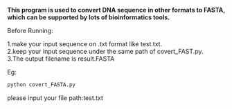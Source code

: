   **This program is used to convert DNA sequence in other formats to FASTA, which can be supported by lots of bioinformatics tools.**

  Before Running:  

  1.make your input sequence on .txt format like test.txt.  
  2.keep your input sequence under the same path of covert_FAST.py.  
  3.The output filename is result.FASTA

  Eg:   
```Bash
python covert_FASTA.py
```
please input your file path:test.txt
